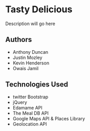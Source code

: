 # Tasty Delicious
Description will go here
## Authors
- Anthony Duncan
- Justin Mozley
- Kevin Henderson
- Owais Jamil
## Technologies Used
- twitter Bootstrap
- jQuery
- Edamame API
- The Meal DB API
- Google Maps API & Places Library
- Geolocation API